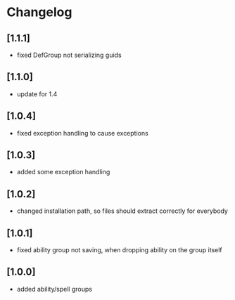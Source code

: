 # Changelog

## [1.1.1]
- fixed DefGroup not serializing guids

## [1.1.0]
- update for 1.4

## [1.0.4]
- fixed exception handling to cause exceptions

## [1.0.3]
- added some exception handling

## [1.0.2]
- changed installation path, so files should extract correctly for everybody

## [1.0.1]
- fixed ability group not saving, when dropping ability on the group itself

## [1.0.0]
- added ability/spell groups
